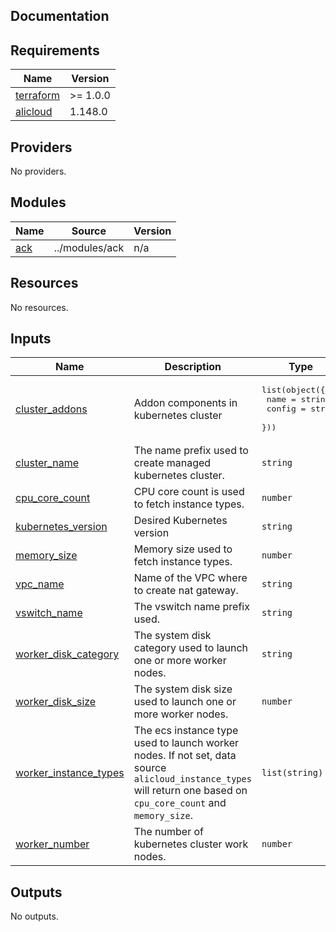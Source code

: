 ## Documentation

<!-- BEGINNING OF PRE-COMMIT-TERRAFORM DOCS HOOK -->
## Requirements

| Name | Version |
|------|---------|
| <a name="requirement_terraform"></a> [terraform](#requirement\_terraform) | >= 1.0.0 |
| <a name="requirement_alicloud"></a> [alicloud](#requirement\_alicloud) | 1.148.0 |

## Providers

No providers.

## Modules

| Name | Source | Version |
|------|--------|---------|
| <a name="module_ack"></a> [ack](#module\_ack) | ../modules/ack | n/a |

## Resources

No resources.

## Inputs

| Name | Description | Type | Default | Required |
|------|-------------|------|---------|:--------:|
| <a name="input_cluster_addons"></a> [cluster\_addons](#input\_cluster\_addons) | Addon components in kubernetes cluster | <pre>list(object({<br>    name   = string<br>    config = string<br>  }))</pre> | `[]` | no |
| <a name="input_cluster_name"></a> [cluster\_name](#input\_cluster\_name) | The name prefix used to create managed kubernetes cluster. | `string` | `"terraform-alicloud-managed-kubernetes"` | no |
| <a name="input_cpu_core_count"></a> [cpu\_core\_count](#input\_cpu\_core\_count) | CPU core count is used to fetch instance types. | `number` | `1` | no |
| <a name="input_kubernetes_version"></a> [kubernetes\_version](#input\_kubernetes\_version) | Desired Kubernetes version | `string` | n/a | yes |
| <a name="input_memory_size"></a> [memory\_size](#input\_memory\_size) | Memory size used to fetch instance types. | `number` | `2` | no |
| <a name="input_vpc_name"></a> [vpc\_name](#input\_vpc\_name) | Name of the VPC where to create nat gateway. | `string` | n/a | yes |
| <a name="input_vswitch_name"></a> [vswitch\_name](#input\_vswitch\_name) | The vswitch name prefix used. | `string` | n/a | yes |
| <a name="input_worker_disk_category"></a> [worker\_disk\_category](#input\_worker\_disk\_category) | The system disk category used to launch one or more worker nodes. | `string` | `"cloud_efficiency"` | no |
| <a name="input_worker_disk_size"></a> [worker\_disk\_size](#input\_worker\_disk\_size) | The system disk size used to launch one or more worker nodes. | `number` | `40` | no |
| <a name="input_worker_instance_types"></a> [worker\_instance\_types](#input\_worker\_instance\_types) | The ecs instance type used to launch worker nodes. If not set, data source `alicloud_instance_types` will return one based on `cpu_core_count` and `memory_size`. | `list(string)` | <pre>[<br>  "ecs.n4.xlarge"<br>]</pre> | no |
| <a name="input_worker_number"></a> [worker\_number](#input\_worker\_number) | The number of kubernetes cluster work nodes. | `number` | n/a | yes |

## Outputs

No outputs.
<!-- END OF PRE-COMMIT-TERRAFORM DOCS HOOK -->
